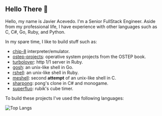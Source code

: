 ## Hello There 👋

Hello, my name is Javier Acevedo. I'm a Senior FullStack Engineer. Aside from my professional life, I have experience with other languages such as C, C#, Go, Ruby, and Python. 

In my spare time, I like to build stuff such as:

- [chip-8](https://github.com/javieracevedo/chip-8-emulator) interpreter/emulator.
- [ostep-projects](https://github.com/javieracevedo/ostep-projects): operative system projects from the OSTEP book.
- [turbolover](https://github.com/javieracevedo/turbolover): http 1/1 server in Ruby.
- [gosh](https://github.com/javieracevedo/gosh): an unix-like shell in Go.
- [rshell](https://github.com/javieracevedo/rshell): an unix-like shell in Ruby. 
- [meshell](https://github.com/javieracevedo/meshell): second **attempt** of an unix-like shell in C. 
- [sharpong](https://github.com/javieracevedo/sharpong): pong's clone in C# and monogame.
- [superfluo](https://github.com/javieracevedo/superfluo-timer): rubik's cube timer.

To build these projects I've used the following languages:

![Top Langs](https://github-readme-stats.vercel.app/api/top-langs/?username=javieracevedo&langs_count=10&layout=compact)
